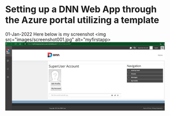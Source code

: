 # Setting up a DNN Web App through the Azure portal utilizing a template

01-Jan-2022 Here below is my screenshot
<img src="images/screenshot001.jpg" alt="myfirstapp>
<img src="images/screenshot002.jpg" alt="you are logged in as Superuser Account">